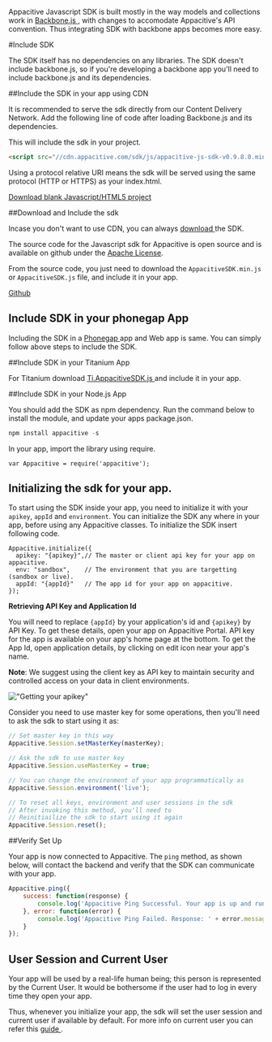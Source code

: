 ﻿Appacitive Javascript SDK is built mostly in the way models and collections work in <a href="http://backbonejs.org/" target="_blank">Backbone.js <i class="glyphicon glyphicon-share-alt"></i></a>, with changes to accomodate Appacitive's API  convention. Thus integrating SDK with backbone apps becomes more easy.

#Include SDK

The SDK itself has no dependencies on any libraries. The SDK doesn't include backbone.js, so if you're developing a backbone app you'll need to include backbone.js and its dependencies.

##Include the SDK in your app using CDN

It is recommended to serve the sdk directly from our Content Delivery Network. Add the following line of code after loading Backbone.js and its dependencies.

This will include the sdk in your project.

```html
<script src="//cdn.appacitive.com/sdk/js/appacitive-js-sdk-v0.9.8.0.min.js"></script>
```
Using a protocol relative URI means the sdk will be served using the same protocol (HTTP or HTTPS) as your index.html.

<a title="Download blank Javascript/HTML5 project" class="btn btn-success" href="http://cdn.appacitive.com/devcenter/javascript/js_appacitive_empty_project_v0.9.8.0.zip"><i class="glyphicon glyphicon-download-alt"></i>  Download blank Javascript/HTML5 project</a>

##Download and Include the sdk 

Incase you don't want to use CDN, you can always <a href="/javascript/downloads" target="_blank">download <i class="glyphicon glyphicon-share-alt"></i></a> the SDK.

The source code for the Javascript sdk for Appacitive is open source and
is available on github under the [Apache License](https://github.com/chiragsanghvi/JavascriptSDK/blob/master/License).

From the source code, you just need to download the `AppacitiveSDK.min.js` or `AppacitiveSDK.js` file, and include it in your app.

<a title="View on Github" class="btn btn-success <%- github %>" target="_blank" href="https://github.com/chiragsanghvi/JavascriptSDK">Github <i class="glyphicon glyphicon-share-alt"></i></a>

## Include SDK in your phonegap App

Including the SDK in a <a href="http://phonegap.com/" target="_blank">Phonegap <i class="glyphicon glyphicon-share-alt"></i></a> app and Web app is same. You can simply follow above steps to include the SDK.

##Include SDK in your Titanium App

For Titanium download <a href="/javascript/downloads" target="_blank">Ti.AppacitiveSDK.js <i class="glyphicon glyphicon-share-alt"></i></a> and include it in your app. 

##Include SDK in your Node.js App

You should add the SDK as npm dependency. Run the command below to install the module, and update your apps package.json.

```javascript
npm install appacitive -s
```

In your app, import the library using require.

```
var Appacitive = require('appacitive');
```

## Initializing the sdk for your app.

To start using the SDK inside your app, you need to initialize it with your `apikey`, `appId` and `environment`. You can initialize the SDK any where in your app, before using any Appacitive classes. To initialize the SDK insert following code.

```javscript
Appacitive.initialize({ 
  apikey: "{apikey}",// The master or client api key for your app on appacitive.
  env: "sandbox", 	 // The environment that you are targetting (sandbox or live).
  appId: "{appId}"	 // The app id for your app on appacitive. 
});
```

**Retrieving API Key and Application Id**

You will need to replace `{appId}` by your application's id and `{apikey}` by API Key. To get these details, open your app on Appacitive Portal. API key for the app is available on your app's home page at the bottom. To get the App Id, open application details, by clicking on edit icon near your app's name.

**Note**: We suggest using the client key as API key to maintain security and controlled access on your data in client environments. 

!["Getting your apikey"](http://cdn.appacitive.com/devcenter/root/dashboard.png)

Consider you need to use master key for some operations, then you'll need to ask the sdk to start using it as:

```javascript
// Set master key in this way
Appacitive.Session.setMasterKey(masterKey);

// Ask the sdk to use master key
Appacitive.Session.useMasterKey = true;

// You can change the environment of your app programmatically as
Appacitive.Session.environment('live');

// To reset all keys, environment and user sessions in the sdk
// After invoking this method, you'll need to
// Reinitiailize the sdk to start using it again
Appacitive.Session.reset();
```

##Verify Set Up

Your app is now connected to Appacitive. The `ping` method, as shown below, will contact the backend and verify that the SDK can communicate with your app.

```javascript
Appacitive.ping({
	success: function(response) {
	    console.log('Appacitive Ping Successful. Your app is up and running.');
	}, error: function(error) {
	    console.log('Appacitive Ping Failed. Response: ' + error.message);
	}
});
```

## User Session and Current User

Your app will be used by a real-life human being; this person is represented by the Current User. It would be bothersome if the user had to log in every time they open your app. 

Thus, whenever you initialize your app, the sdk will set the user session and current user if available by default. For more info on current user you can refer this <a  target="_blank" href="/javascript/users/guides.html#current-user">guide <i class="glyphicon glyphicon-share-alt"></i></a>.